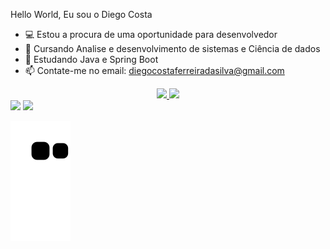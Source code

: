 Hello World, Eu sou o Diego Costa

- 💻 Estou a procura de uma oportunidade para desenvolvedor
- 🌱 Cursando Analise e desenvolvimento de sistemas e Ciência de dados
- 🌱 Estudando Java e Spring Boot
- 📫 Contate-me no email: diegocostaferreiradasilva@gmail.com 

<div align="center">
  <a href="https://github.com/DiegoCost4">
  <img height="180em" src="https://github-readme-stats.vercel.app/api?username=DiegoCost4&show_icons=true&theme=dark&include_all_commits=true&count_private=true"/>
  <img height="180em" src="https://github-readme-stats.vercel.app/api/top-langs/?username=DiegoCost4&layout=compact&langs_count=7&theme=dark"/>
</div>  
 <div> 
  <a href="https://instagram.com/diego_cost4" target="_blank"><img src="https://img.shields.io/badge/-Instagram-%23E4405F?style=for-the-badge&logo=instagram&logoColor=white" target="_blank"></a>
  <a href="https://www.linkedin.com/in/diego-costa-77535a185" target="_blank"><img src="https://img.shields.io/badge/-LinkedIn-%230077B5?style=for-the-badge&logo=linkedin&logoColor=white" target="_blank"></a> 
 
  ![Snake animation](https://github.com/rafaballerini/rafaballerini/blob/output/github-contribution-grid-snake.svg) 
</div>



